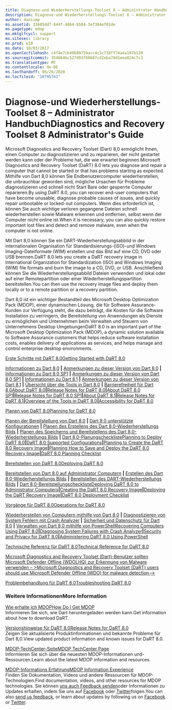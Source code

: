```yaml
---
title: Diagnose-und Wiederherstellungs-Toolset 8 – Administrator Handbuch
description: Diagnose-und Wiederherstellungs-Toolset 8 – Administrator Handbuch
author: dansimp
ms.assetid: 33685dd7-844f-4864-b504-3ef384ef01de
ms.pagetype: mdop
ms.mktglfcycl: support
ms.sitesec: library
ms.prod: w10
ms.date: 10/03/2017
ms.openlocfilehash: c4f4e7cb49b89759acc4c3c738ff74a4a197b120
ms.sourcegitcommit: 354664bc527d93f80687cd2eba70d1eea024c7c3
ms.translationtype: MT
ms.contentlocale: de-DE
ms.lasthandoff: 06/26/2020
ms.locfileid: "10795741"
---
```

# <span data-ttu-id="843ad-103">Diagnose-und Wiederherstellungs-Toolset 8 – Administrator Handbuch</span><span class="sxs-lookup"><span data-stu-id="843ad-103">Diagnostics and Recovery Toolset 8 Administrator's Guide</span></span>


<span data-ttu-id="843ad-104">Microsoft Diagnostics and Recovery Toolset (Dart) 8,0 ermöglicht Ihnen, einen Computer zu diagnostizieren und zu reparieren, der nicht gestartet werden kann oder der Probleme hat, die wie erwartet beginnen.</span><span class="sxs-lookup"><span data-stu-id="843ad-104">Microsoft Diagnostics and Recovery Toolset (DaRT) 8.0 lets you diagnose and repair a computer that cannot be started or that has problems starting as expected.</span></span> <span data-ttu-id="843ad-105">Mithilfe von Dart 8,0 können Sie Endbenutzercomputer wiederherstellen, die unbrauchbar geworden sind, mögliche Ursachen für Probleme diagnostizieren und schnell nicht Start Bare oder gesperrte Computer reparieren.</span><span class="sxs-lookup"><span data-stu-id="843ad-105">By using DaRT 8.0, you can recover end-user computers that have become unusable, diagnose probable causes of issues, and quickly repair unbootable or locked-out computers.</span></span> <span data-ttu-id="843ad-106">Wenn dies erforderlich ist, können Sie auch wichtige verloren gegangene Dateien schnell wiederherstellen sowie Malware erkennen und entfernen, selbst wenn der Computer nicht online ist.</span><span class="sxs-lookup"><span data-stu-id="843ad-106">When it is necessary, you can also quickly restore important lost files and detect and remove malware, even when the computer is not online.</span></span>

<span data-ttu-id="843ad-107">Mit Dart 8,0 können Sie ein DART-Wiederherstellungsabbild in der internationalen Organisation für Standardisierungs-(ISO)-und Windows Imaging-Dateiformate (WIM) erstellen und das Bild auf eine CD, DVD oder USB brennen.</span><span class="sxs-lookup"><span data-stu-id="843ad-107">DaRT 8.0 lets you create a DaRT recovery image in International Organization for Standardization (ISO) and Windows Imaging (WIM) file formats and burn the image to a CD, DVD, or USB.</span></span> <span data-ttu-id="843ad-108">Anschließend können Sie die Wiederherstellungsabbild Dateien verwenden und lokal oder auf einer Remotepartition oder einer Wiederherstellungspartition bereitstellen.</span><span class="sxs-lookup"><span data-stu-id="843ad-108">You can then use the recovery image files and deploy them locally or to a remote partition or a recovery partition.</span></span>

<span data-ttu-id="843ad-109">Dart 8,0 ist ein wichtiger Bestandteil des Microsoft Desktop Optimization Pack (MDOP), einer dynamischen Lösung, die für Software Assurance-Kunden zur Verfügung steht, die dazu beiträgt, die Kosten für die Software Installation zu verringern, die Bereitstellung von Anwendungen als Dienste zu ermöglichen und Unternehmen beim Verwalten und Steuern von Unternehmens Desktop Umgebungen</span><span class="sxs-lookup"><span data-stu-id="843ad-109">DaRT 8.0 is an important part of the Microsoft Desktop Optimization Pack (MDOP), a dynamic solution available to Software Assurance customers that helps reduce software installation costs, enables delivery of applications as services, and helps manage and control enterprise desktop environments.</span></span>

<a href="" id="getting-started-with-dart-8-0"></a>[<span data-ttu-id="843ad-110">Erste Schritte mit DaRT 8.0</span><span class="sxs-lookup"><span data-stu-id="843ad-110">Getting Started with DaRT 8.0</span></span>](getting-started-with-dart-80-dart-8.md)  

<span data-ttu-id="843ad-111">[Informationen zu Dart 8,0](about-dart-80-dart-8.md) **|** [Anmerkungen zu dieser Version von Dart 8,0](release-notes-for-dart-80--dart-8.md) **|** [Informationen zu Dart 8,0 SP1](about-dart-80-sp1.md) **|** [Anmerkungen zu dieser Version von Dart 8,0 SP1](release-notes-for-dart-80-sp1.md) **|** [Informationen zu Dart 8,1](about-dart-81.md) **|** [Anmerkungen zu dieser Version von Dart 8,1](release-notes-for-dart-81.md) **|** [Übersicht über die Tools in Dart 8,0](overview-of-the-tools-in-dart-80-dart-8.md) **|** [Barrierefreiheit für Dart 8,0](accessibility-for-dart-80-dart-8.md)</span><span class="sxs-lookup"><span data-stu-id="843ad-111">[About DaRT 8.0](about-dart-80-dart-8.md)**|**[Release Notes for DaRT 8.0](release-notes-for-dart-80--dart-8.md)**|**[About DaRT 8.0 SP1](about-dart-80-sp1.md)**|**[Release Notes for DaRT 8.0 SP1](release-notes-for-dart-80-sp1.md)**|**[About DaRT 8.1](about-dart-81.md)**|**[Release Notes for DaRT 8.1](release-notes-for-dart-81.md)**|**[Overview of the Tools in DaRT 8.0](overview-of-the-tools-in-dart-80-dart-8.md)**|**[Accessibility for DaRT 8.0](accessibility-for-dart-80-dart-8.md)</span></span>

<a href="" id="planning-for-dart-8-0"></a>[<span data-ttu-id="843ad-112">Planen von DaRT 8.0</span><span class="sxs-lookup"><span data-stu-id="843ad-112">Planning for DaRT 8.0</span></span>](planning-for-dart-80-dart-8.md)  

<span data-ttu-id="843ad-113">[Planen der Bereitstellung von Dart 8,0](planning-to-deploy-dart-80-dart-8.md) **|** [Dart 8,0 unterstützte Konfigurationen](dart-80-supported-configurations-dart-8.md) **|** [Planen des Erstellens des Dart 8,0-Wiederherstellungs Bilds](planning-to-create-the-dart-80-recovery-image-dart-8.md) **|** [Planen des Speicherns und Bereitstellens des Dart 8,0-Wiederherstellungs Bilds](planning-how-to-save-and-deploy-the-dart-80-recovery-image-dart-8.md) **|** [Dart 8,0-Planungscheckliste](dart-80-planning-checklist-dart-8.md)</span><span class="sxs-lookup"><span data-stu-id="843ad-113">[Planning to Deploy DaRT 8.0](planning-to-deploy-dart-80-dart-8.md)**|**[DaRT 8.0 Supported Configurations](dart-80-supported-configurations-dart-8.md)**|**[Planning to Create the DaRT 8.0 Recovery Image](planning-to-create-the-dart-80-recovery-image-dart-8.md)**|**[Planning How to Save and Deploy the DaRT 8.0 Recovery Image](planning-how-to-save-and-deploy-the-dart-80-recovery-image-dart-8.md)**|**[DaRT 8.0 Planning Checklist](dart-80-planning-checklist-dart-8.md)</span></span>

<a href="" id="deploying-dart-8-0"></a>[<span data-ttu-id="843ad-114">Bereitstellen von DaRT 8.0</span><span class="sxs-lookup"><span data-stu-id="843ad-114">Deploying DaRT 8.0</span></span>](deploying-dart-80-dart-8.md)  

<span data-ttu-id="843ad-115">[Bereitstellen von Dart 8,0 auf Administrator Computern](deploying-dart-80-to-administrator-computers-dart-8.md) **|** [Erstellen des Dart 8,0-Wiederherstellungs Bilds](creating-the-dart-80-recovery-image-dart-8.md) **|** [Bereitstellen des DART-Wiederherstellungs Bilds](deploying-the-dart-recovery-image-dart-8.md) **|** [Dart 8,0-Bereitstellungscheckliste](dart-80-deployment-checklist-dart-8.md)</span><span class="sxs-lookup"><span data-stu-id="843ad-115">[Deploying DaRT 8.0 to Administrator Computers](deploying-dart-80-to-administrator-computers-dart-8.md)**|**[Creating the DaRT 8.0 Recovery Image](creating-the-dart-80-recovery-image-dart-8.md)**|**[Deploying the DaRT Recovery Image](deploying-the-dart-recovery-image-dart-8.md)**|**[DaRT 8.0 Deployment Checklist](dart-80-deployment-checklist-dart-8.md)</span></span>

<a href="" id="operations-for-dart-8-0"></a>[<span data-ttu-id="843ad-116">Vorgänge für DaRT 8.0</span><span class="sxs-lookup"><span data-stu-id="843ad-116">Operations for DaRT 8.0</span></span>](operations-for-dart-80-dart-8.md)  

<span data-ttu-id="843ad-117">[Wiederherstellen von Computern mithilfe von Dart 8,0](recovering-computers-using-dart-80-dart-8.md) **|** [Diagnostizieren von System Fehlern mit Crash Analyzer](diagnosing-system-failures-with-crash-analyzer--dart-8.md) **|** [Sicherheit und Datenschutz für Dart 8,0](security-and-privacy-for-dart-80-dart-8.md) **|** [Verwalten von Dart 8,0 mithilfe von PowerShell](administering-dart-80-using-powershell-dart-8.md)</span><span class="sxs-lookup"><span data-stu-id="843ad-117">[Recovering Computers Using DaRT 8.0](recovering-computers-using-dart-80-dart-8.md)**|**[Diagnosing System Failures with Crash Analyzer](diagnosing-system-failures-with-crash-analyzer--dart-8.md)**|**[Security and Privacy for DaRT 8.0](security-and-privacy-for-dart-80-dart-8.md)**|**[Administering DaRT 8.0 Using PowerShell](administering-dart-80-using-powershell-dart-8.md)</span></span>

<a href="" id="technical-reference-for-dart-8-0"></a>[<span data-ttu-id="843ad-118">Technische Referenz für DaRT 8.0</span><span class="sxs-lookup"><span data-stu-id="843ad-118">Technical Reference for DaRT 8.0</span></span>](technical-reference-for-dart-80-new-ia.md)  

[<span data-ttu-id="843ad-119">Microsoft Diagnostics and Recovery Toolset (Dart)-Benutzer sollten Microsoft Defender Offline (WDOLHQ) zur Erkennung von Malware verwenden – ></span><span class="sxs-lookup"><span data-stu-id="843ad-119">Microsoft Diagnostics and Recovery Toolset (DaRT) users should use Microsoft Defender Offline (WDO) for malware detection--></span></span>](use-windows-defender-offline-wdo-for-malware-protection-not-dart.md)

<a href="" id="troubleshooting-dart-8-0"></a>[<span data-ttu-id="843ad-120">Problembehandlung für DaRT 8.0</span><span class="sxs-lookup"><span data-stu-id="843ad-120">Troubleshooting DaRT 8.0</span></span>](troubleshooting-dart-80-dart-8.md)  

### <span data-ttu-id="843ad-121">Weitere Informationen</span><span class="sxs-lookup"><span data-stu-id="843ad-121">More Information</span></span>

<a href="" id="how-do-i-get-mdop"></a>[<span data-ttu-id="843ad-122">Wie erhalte ich MDOP</span><span class="sxs-lookup"><span data-stu-id="843ad-122">How Do I Get MDOP</span></span>](https://go.microsoft.com/fwlink/?LinkId=322049)  
<span data-ttu-id="843ad-123">Informieren Sie sich, wie Dart heruntergeladen werden kann.</span><span class="sxs-lookup"><span data-stu-id="843ad-123">Get information about how to download DaRT.</span></span>

<a href="" id="release-notes-for-dart-8-0"></a>[<span data-ttu-id="843ad-124">Versionshinweise für DaRT 8.0</span><span class="sxs-lookup"><span data-stu-id="843ad-124">Release Notes for DaRT 8.0</span></span>](release-notes-for-dart-80--dart-8.md)  
<span data-ttu-id="843ad-125">Zeigen Sie aktualisierte Produktinformationen und bekannte Probleme für Dart 8,0.</span><span class="sxs-lookup"><span data-stu-id="843ad-125">View updated product information and known issues for DaRT 8.0.</span></span>

<a href="" id="mdop-techcenter-page"></a>[<span data-ttu-id="843ad-126">MDOP-TechCenter-Seite</span><span class="sxs-lookup"><span data-stu-id="843ad-126">MDOP TechCenter Page</span></span>](https://go.microsoft.com/fwlink/p/?LinkId=225286)  
<span data-ttu-id="843ad-127">Informieren Sie sich über die neuesten MDOP-Informationen und-Ressourcen.</span><span class="sxs-lookup"><span data-stu-id="843ad-127">Learn about the latest MDOP information and resources.</span></span>

<a href="" id="mdop-information-experience"></a>[<span data-ttu-id="843ad-128">MDOP-Informations Erfahrung</span><span class="sxs-lookup"><span data-stu-id="843ad-128">MDOP Information Experience</span></span>](https://go.microsoft.com/fwlink/p/?LinkId=236032)  
<span data-ttu-id="843ad-129">Finden Sie Dokumentation, Videos und andere Ressourcen für MDOP-Technologien.</span><span class="sxs-lookup"><span data-stu-id="843ad-129">Find documentation, videos, and other resources for MDOP technologies.</span></span> <span data-ttu-id="843ad-130">Sie können [uns auch Feedback senden](mailto:MDOPDocs@microsoft.com)oder Informationen zu Updates erhalten, indem Sie uns auf [Facebook](https://go.microsoft.com/fwlink/p/?LinkId=242445) oder [Twitter](https://go.microsoft.com/fwlink/p/?LinkId=242447)folgen.</span><span class="sxs-lookup"><span data-stu-id="843ad-130">You can also [send us feedback](mailto:MDOPDocs@microsoft.com), or learn about updates by following us on [Facebook](https://go.microsoft.com/fwlink/p/?LinkId=242445) or [Twitter](https://go.microsoft.com/fwlink/p/?LinkId=242447).</span></span>

 

 





